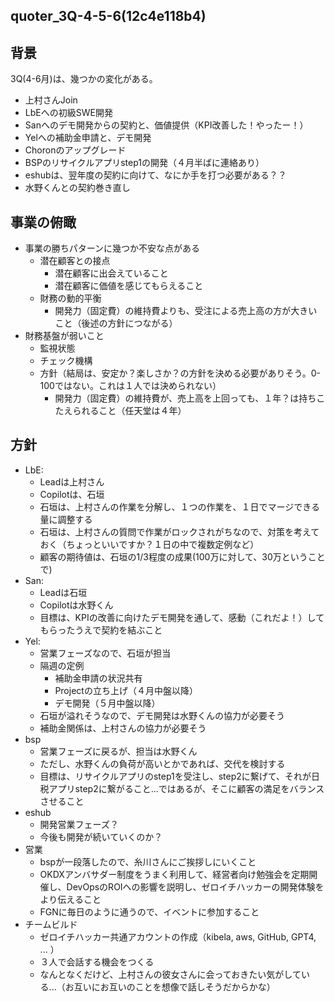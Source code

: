 quoter_3Q-4-5-6(12c4e118b4)
---


## 背景
3Q(4-6月)は、幾つかの変化がある。
- 上村さんJoin
- LbEへの初級SWE開発
- Sanへのデモ開発からの契約と、価値提供（KPI改善した！やったー！）
- Yelへの補助金申請と、デモ開発
- Choronのアップグレード
- BSPのリサイクルアプリstep1の開発（４月半ばに連絡あり）
- eshubは、翌年度の契約に向けて、なにか手を打つ必要がある？？
- 水野くんとの契約巻き直し

## 事業の俯瞰
- 事業の勝ちパターンに幾つか不安な点がある
  - 潜在顧客との接点
    - 潜在顧客に出会えていること
    - 潜在顧客に価値を感じてもらえること
  - 財務の動的平衡
    - 開発力（固定費）の維持費よりも、受注による売上高の方が大きいこと（後述の方針につながる）
- 財務基盤が弱いこと
  - 監視状態
  - チェック機構
  - 方針（結局は、安定か？楽しさか？の方針を決める必要がありそう。0-100ではない。これは１人では決められない）
    - 開発力（固定費）の維持費が、売上高を上回っても、１年？は持ちこたえられること（任天堂は４年）

## 方針
- LbE:
  - Leadは上村さん
  - Copilotは、石垣
  - 石垣は、上村さんの作業を分解し、１つの作業を、１日でマージできる量に調整する
  - 石垣は、上村さんの質問で作業がロックされがちなので、対策を考えておく（ちょっといいですか？１日の中で複数定例など）
  - 顧客の期待値は、石垣の1/3程度の成果(100万に対して、30万ということで)
- San:
  - Leadは石垣
  - Copilotは水野くん
  - 目標は、KPIの改善に向けたデモ開発を通して、感動（これだよ！）してもらったうえで契約を結ぶこと
- Yel:
  - 営業フェーズなので、石垣が担当
  - 隔週の定例
    - 補助金申請の状況共有
    - Projectの立ち上げ（４月中盤以降）
    - デモ開発（５月中盤以降）
  - 石垣が溢れそうなので、デモ開発は水野くんの協力が必要そう
  - 補助金関係は、上村さんの協力が必要そう
- bsp
  - 営業フェーズに戻るが、担当は水野くん
  - ただし、水野くんの負荷が高いとかであれば、交代を検討する
  - 目標は、リサイクルアプリのstep1を受注し、step2に繋げて、それが日税アプリstep2に繋がること...ではあるが、そこに顧客の満足をバランスさせること
- eshub
  - 開発営業フェーズ？
  - 今後も開発が続いていくのか？
- 営業
  - bspが一段落したので、糸川さんにご挨拶しにいくこと
  - OKDXアンバサダー制度をうまく利用して、経営者向け勉強会を定期開催し、DevOpsのROIへの影響を説明し、ゼロイチハッカーの開発体験をより伝えること
  - FGNに毎日のように通うので、イベントに参加すること
- チームビルド
  - ゼロイチハッカー共通アカウントの作成（kibela, aws, GitHub, GPT4, ... ）
  - ３人で会話する機会をつくる
  - なんとなくだけど、上村さんの彼女さんに会っておきたい気がしている...（お互いにお互いのことを想像で話しそうだからかな）





